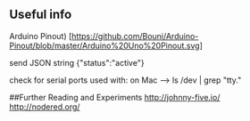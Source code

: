 ## Useful info
Arduino Pinout)
[https://github.com/Bouni/Arduino-Pinout/blob/master/Arduino%20Uno%20Pinout.svg]

send JSON string {"status":"active"}

check for serial ports used with:
on Mac --> ls /dev | grep "tty\."

##Further Reading and Experiments
http://johnny-five.io/
http://nodered.org/

